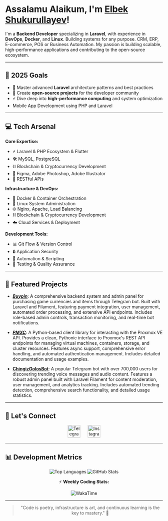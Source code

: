 ﻿<h1>Assalamu Alaikum, I'm <a href="https://t.me/vermino">Elbek Shukurullayev</a>!</h1>

<p>I'm a <strong>Backend Developer</strong> specializing in <strong>Laravel</strong>, with experience in <strong>DevOps</strong>, <strong>Docker</strong>, and <strong>Linux</strong>. Building systems for any purpose. CRM, ERP, E-commerce, POS or Business Automation. My passion is building scalable, high-performance applications and contributing to the open-source ecosystem.</p>

<hr>

<h2>🎯 2025 Goals</h2>
<ul>
  <li>🚀 Master advanced <strong>Laravel</strong> architecture patterns and best practices</li>
  <li>🌟 Create <strong>open-source projects</strong> for the developer community</li>
  <li>⚡ Dive deep into <strong>high-performance computing</strong> and system optimization</li>
  <li>Mobile App Development using PHP and Laravel</li>
</ul>

<hr>

<h2>💻 Tech Arsenal</h2>
<p><strong>Core Expertise:</strong></p>
<ul>
  <li>⚡ Laravel & PHP Ecosystem & Flutter</li>
  <li>🛠️ MySQL, PostgreSQL</li>
  <li>⛓️ Blockchain & Cryptocurrency Development</li>
  <li>🎨 Figma, Adobe Photoshop, Adobe Illustrator</li>
  <li>🔄 RESTful APIs</li>
</ul>

<p><strong>Infrastructure & DevOps:</strong></p>
<ul>
  <li>🐳 Docker & Container Orchestration</li>
  <li>🐧 Linux System Administration</li>
  <li>🌐 Nginx, Apache, Load Balancing</li>
  <li>⛓️ Blockchain & Cryptocurrency Development</li>
  <li>☁️ Cloud Services & Deployment</li>
</ul>

<p><strong>Development Tools:</strong></p>
<ul>
  <li>📊 Git Flow & Version Control</li>
  <li>🔒 Application Security</li>
  <li>🤖 Automation & Scripting</li>
  <li>🧪 Testing & Quality Assurance</li>
</ul>

<hr>

<h2>🌟 Featured Projects</h2>

- **[*Buypin*](https://t.me/buypin_bot)**: A comprehensive backend system and admin panel for purchasing game currencies and items through Telegram bot. Built with Laravel and Filament, featuring payment integration, user management, automated order processing, and extensive API endpoints. Includes role-based admin controls, transaction monitoring, and real-time bot notifications.

- **[*PMXC*](https://github.com/vermino-uz/pmxc)**: A Python-based client library for interacting with the Proxmox VE API. Provides a clean, Pythonic interface to Proxmox's REST API endpoints for managing virtual machines, containers, storage, and cluster resources. Features async support, comprehensive error handling, and automated authentication management. Includes detailed documentation and usage examples.

- **[ChingizGolosBot](https://t.me/chingizgolosbot)**: A popular Telegram bot with over 700,000 users for discovering trending voice messages and audio content. Features a robust admin panel built with Laravel Filament for content moderation, user management, and analytics tracking. Includes automated trending detection, comprehensive search functionality, and detailed usage statistics.

<hr>

<h2>🤝 Let's Connect</h2>
<div align="center">
  <a href="https://t.me/vermino"><img src="https://cdn-icons-png.flaticon.com/512/2111/2111646.png" alt="Telegram" width="40" height="40" style="margin: 0 10px;"></a>
  <a href="https://instagram.com/saturian_boy"><img src="https://cdn-icons-png.flaticon.com/512/174/174855.png" alt="Instagram" width="40" height="40" style="margin: 0 10px;"></a>
</div>

<hr>

<h2>📊 Development Metrics</h2>
<div align="center">
  <img src="https://github-readme-stats.vercel.app/api/top-langs/?username=vermino-uz&layout=compact&theme=radical" alt="Top Languages" />
  <img src="https://github-readme-stats.vercel.app/api?username=vermino-uz&show_icons=true&theme=radical" alt="GitHub Stats" />
</div>

<p align="center">⚡ <strong>Weekly Coding Stats:</strong></p>
<p align="center">
  <img src="https://wakatime.com/badge/user/155950c3-05de-4747-8d5c-a23f99f7da30.svg" alt="WakaTime" />
</p>

<hr>

<blockquote align="center">
  "Code is poetry, infrastructure is art, and continuous learning is the key to mastery." 🚀
</blockquote>
